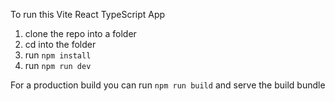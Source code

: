 To run this Vite React TypeScript App

1. clone the repo into a folder
2. cd into the folder
3. run `npm install`
4. run `npm run dev`

For a production build you can run `npm run build` and serve the build bundle